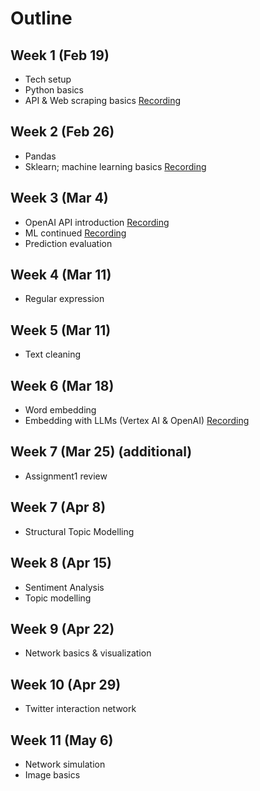 # Outline
## Week 1 (Feb 19)
- Tech setup
- Python basics
- API & Web scraping basics [Recording](https://hkust.zoom.us/rec/share/vDPVCSscq4rgJpGpRmM7QigAnNC9UUeM8GLjpKW6yUiq_he_eiXXHnC804EvAhJ7.aq0gJJICgRuN9n8g?startTime=1709531942000)

## Week 2 (Feb 26)
- Pandas 
- Sklearn; machine learning basics [Recording](https://hkust.zoom.us/rec/share/vDPVCSscq4rgJpGpRmM7QigAnNC9UUeM8GLjpKW6yUiq_he_eiXXHnC804EvAhJ7.aq0gJJICgRuN9n8g?startTime=1709533281000)

## Week 3 (Mar 4)
- OpenAI API introduction [Recording](https://hkust.zoom.us/rec/share/w9B8tQndFrMA00vKoc1iH7-MadxGVfXMPR4GzgcMU7K60zrbU0-QcnlIvtXrQrr1.kX7WrKRiEypvscKr?startTime=1709546499000)
- ML continued [Recording](https://hkust.zoom.us/rec/share/zEzRmTU3F5zasFXmqDAXDJNjsVsc805Ea8bvebn7MHbyWouFHep1_P4Bbds8WfNO.G1hlpO7BgwfGWNdP?startTime=1709535358000)
- Prediction evaluation

## Week 4 (Mar 11) 
- Regular expression 

## Week 5 (Mar 11) 
- Text cleaning

## Week 6 (Mar 18)
- Word embedding
- Embedding with LLMs (Vertex AI & OpenAI) [Recording](https://hkust.zoom.us/rec/share/YBdzD5t7QY4SND5MjY8gKB2FPgGhEFEnBjUGcsa1idDxA2nhqJ26XvR-Ews877w.sQhQjHPJL3tTawM_?startTime=1710756178000)


## Week 7 (Mar 25) (additional)
- Assignment1 review

## Week 7 (Apr 8)
- Structural Topic Modelling

## Week 8 (Apr 15)
- Sentiment Analysis
- Topic modelling

## Week 9 (Apr 22)
- Network basics & visualization 

## Week 10 (Apr 29)
- Twitter interaction network

## Week 11 (May 6)
- Network simulation
- Image basics
